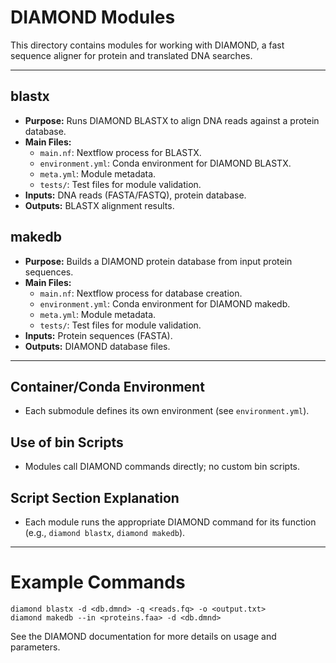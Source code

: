 # DIAMOND Modules

This directory contains modules for working with DIAMOND, a fast sequence aligner for protein and translated DNA searches.

---

## blastx
- **Purpose:** Runs DIAMOND BLASTX to align DNA reads against a protein database.
- **Main Files:**
  - `main.nf`: Nextflow process for BLASTX.
  - `environment.yml`: Conda environment for DIAMOND BLASTX.
  - `meta.yml`: Module metadata.
  - `tests/`: Test files for module validation.
- **Inputs:** DNA reads (FASTA/FASTQ), protein database.
- **Outputs:** BLASTX alignment results.

## makedb
- **Purpose:** Builds a DIAMOND protein database from input protein sequences.
- **Main Files:**
  - `main.nf`: Nextflow process for database creation.
  - `environment.yml`: Conda environment for DIAMOND makedb.
  - `meta.yml`: Module metadata.
  - `tests/`: Test files for module validation.
- **Inputs:** Protein sequences (FASTA).
- **Outputs:** DIAMOND database files.

---

## Container/Conda Environment
- Each submodule defines its own environment (see `environment.yml`).

## Use of bin Scripts
- Modules call DIAMOND commands directly; no custom bin scripts.

## Script Section Explanation
- Each module runs the appropriate DIAMOND command for its function (e.g., `diamond blastx`, `diamond makedb`).

---

# Example Commands
```
diamond blastx -d <db.dmnd> -q <reads.fq> -o <output.txt>
diamond makedb --in <proteins.faa> -d <db.dmnd>
```

See the DIAMOND documentation for more details on usage and parameters.
